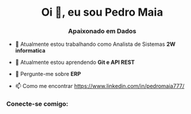 <h1 align="center">Oi 👋, eu sou Pedro Maia</h1>
<h3 align="center">Apaixonado em Dados</h3>

- 🔭 Atualmente estou trabalhando como Analista de Sistemas **2W informatica**

- 🌱 Atualmente estou aprendendo **Git e API REST**

- 💬 Pergunte-me sobre **ERP**

- 📫 Como me encontrar https://www.linkedin.com/in/pedromaia777/

<h3 align="left"> Conecte-se comigo:</h3>
<p align="left">
</p>
